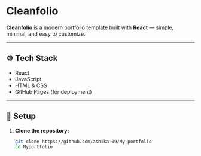 # Cleanfolio

**Cleanfolio** is a modern portfolio template built with **React** — simple, minimal, and easy to customize.

---

## ⚙️ Tech Stack

- React
- JavaScript
- HTML & CSS
- GitHub Pages (for deployment)

---

## 🚀 Setup

1. **Clone the repository:**

   ```bash
   git clone https://github.com/ashika-09/My-portfolio
   cd Myportfolio
